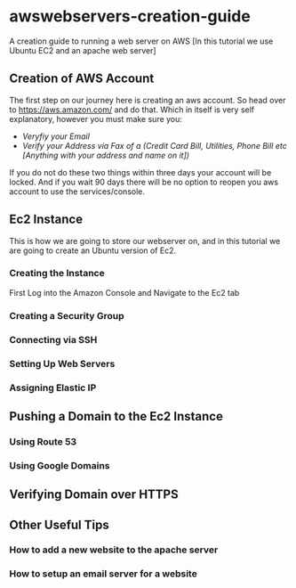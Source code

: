 # awswebservers-creation-guide
A creation guide to running a web server on AWS [In this tutorial we use Ubuntu EC2 and an apache web server]

## Creation of AWS Account
The first step on our journey here is creating an aws account. So head over to https://aws.amazon.com/ and do that.
Which in itself is very self explanatory, however you must make sure you:
  * *Veryfiy your Email*
  * *Verify your Address via Fax of a (Credit Card Bill, Utilities, Phone Bill etc [Anything with your address and name on it])*
  
If you do not do these two things within three days your account will be locked. And if you wait 90 days there will be no option to reopen you aws account to use the services/console.

## Ec2 Instance
This is how we are going to store our webserver on, and in this tutorial we are going to create an Ubuntu version of Ec2.

### Creating the Instance
First Log into the Amazon Console and Navigate to the Ec2 tab

### Creating a Security Group

### Connecting via SSH

### Setting Up Web Servers

### Assigning Elastic IP

## Pushing a Domain to the Ec2 Instance

### Using Route 53

### Using Google Domains

## Verifying Domain over HTTPS


## Other Useful Tips

### How to add a new website to the apache server

### How to setup an email server for a website
